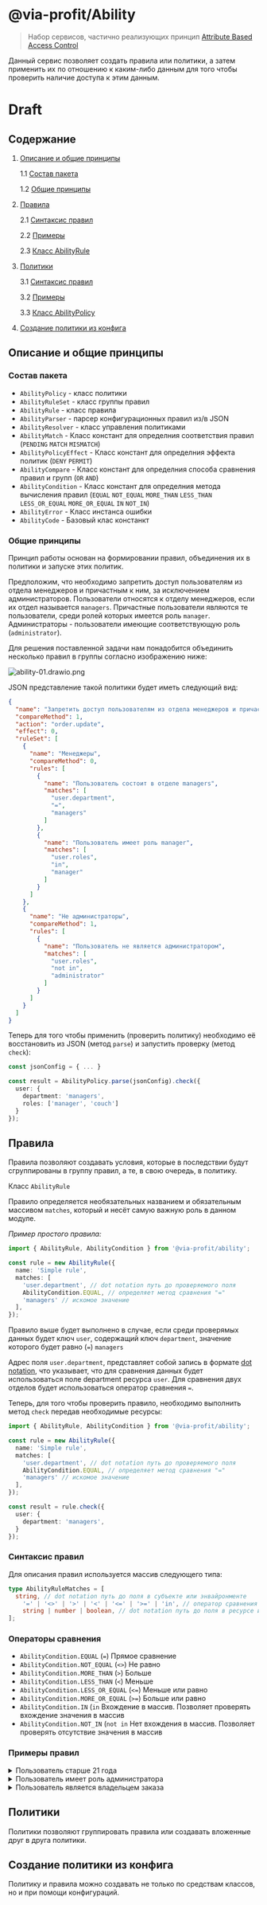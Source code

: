# @via-profit/Ability

> Набор сервисов, частично реализующих
> принцип [Attribute Based Access Control](https://en.wikipedia.org/wiki/Attribute-based_access_control)

Данный сервис позволяет создать правила или политики, а затем применить их по отношению к каким-либо данным для того
чтобы проверить наличие доступа к этим данным.

# Draft

## Содержание

1. [Описание и общие принципы](#overview)

   1.1 [Состав пакета](#structure)

   1.2 [Общие принципы](#principles)

2. [Правила](#rules)

   2.1 [Синтаксис правил](#rule-syntax)

   2.2 [Примеры](#rule-recipes)

   2.3 [Класс AbilityRule](#ability-rule-class)

3. [Политики](#policies)

   3.1 [Синтаксис правил](#policy-syntax)

   3.2 [Примеры](#policy-recipes)

   3.3 [Класс AbilityPolicy](#ability-policy-class)

4. [Создание политики из конфига](#policy-config)

## Описание и общие принципы <a name="overview"></a>

### Состав пакета <a name="structure"></a>

- `AbilityPolicy` - класс политики
- `AbilityRuleSet` - класс группы правил
- `AbilityRule` - класс правила
- `AbilityParser` - парсер конфигурационных правил из/в JSON
- `AbilityResolver` - класс управления политиками
- `AbilityMatch` - Класс констант для определния соответствия правил (`PENDING` `MATCH` `MISMATCH`)
- `AbilityPolicyEffect` - Класс констант для определния эффекта политик (`DENY` `PERMIT`)
- `AbilityCompare` - Класс констант для определния способа сравнения правил и групп (`OR` `AND`)
- `AbilityCondition` - Класс констант для определния метода вычисления правил (`EQUAL` `NOT_EQUAL` `MORE_THAN`
  `LESS_THAN` `LESS_OR_EQUAL` `MORE_OR_EQUAL` `IN` `NOT_IN`)
- `AbilityError` - Класс инстанса ошибки
- `AbilityCode` - Базовый клас констанкт

### Общие принципы <a name="principles"></a>

Принцип работы основан на формировании правил, объединения их в политики и запуске этих политик.

Предположим, что необходимо запретить доступ пользователям из отдела менеджеров и причастным к ним, за исключением
администраторов. Пользователи относятся к отделу менеджеров, если их отдел называется `managers`. Причастные
пользователи являются те пользователи, среди ролей которых имеется роль `manager`. Администраторы - пользователи имеющие
соответствующую роль (`administrator`).

Для решения поставленной задачи нам понадобится объединить несколько правил в группы согласно изображению ниже:

![ability-01.drawio.png](assets/ability-01.drawio.png)

JSON представление такой политики будет иметь следующий вид:

```json
{
  "name": "Запретить доступ пользователям из отдела менеджеров и причастным к ним за исключением администраторов",
  "compareMethod": 1,
  "action": "order.update",
  "effect": 0,
  "ruleSet": [
    {
      "name": "Менеджеры",
      "compareMethod": 0,
      "rules": [
        {
          "name": "Пользователь состоит в отделе managers",
          "matches": [
            "user.department",
            "=",
            "managers"
          ]
        },
        {
          "name": "Пользователь имеет роль manager",
          "matches": [
            "user.roles",
            "in",
            "manager"
          ]
        }
      ]
    },
    {
      "name": "Не администраторы",
      "compareMethod": 1,
      "rules": [
        {
          "name": "Пользователь не является администратором",
          "matches": [
            "user.roles",
            "not in",
            "administrator"
          ]
        }
      ]
    }
  ]
}
```

Теперь для того чтобы применить (проверить политику) необходимо её восстановить из JSON (метод `parse`) и запустить
проверку (метод `check`):

```ts
const jsonConfig = { ... }

const result = AbilityPolicy.parse(jsonConfig).check({
  user: {
    department: 'managers',
    roles: ['manager', 'couch']
  }
});
````

## Правила <a name="rules"></a>

Правила позволяют создавать условия, которые в последствии будут сгруппированы в группу правил, а те, в свою очередь, в
политику.

Класс `AbilityRule`

Правило определяется необязательных названием и обязательным массивом `matches`, который и несёт самую важную роль в
данном модуле.

_Пример простого правила:_

```ts
import { AbilityRule, AbilityCondition } from '@via-profit/ability';

const rule = new AbilityRule({
  name: 'Simple rule',
  matches: [
    'user.department', // dot notation путь до проверяемого поля
    AbilityCondition.EQUAL, // определяет метод сравнения "="
    'managers' // искомое значение
  ],
});

```

Правило выше будет выполнено в случае, если среди проверямых данных будет ключ `user`, содержащий ключ `department`,
значение которого будет равно (`=`) `managers`

Адрес поля `user.department`, представляет собой запись в
формате [dot notation](https://developer.mozilla.org/en-US/docs/Learn/JavaScript/Objects/Basics#dot_notation), что
указывает, что для сравнения данных будет использоваться поле department ресурса `user`.
Для сравнения двух отделов будет использоваться оператор сравнения `=`.

Теперь, для того чтобы проверить правило, необходимо выполнить метод `check` передав необходимые ресурсы:

```ts
import { AbilityRule, AbilityCondition } from '@via-profit/ability';

const rule = new AbilityRule({
  name: 'Simple rule',
  matches: [
    'user.department', // dot notation путь до проверяемого поля
    AbilityCondition.EQUAL, // определяет метод сравнения "="
    'managers' // искомое значение
  ],
});

const result = rule.check({
  user: {
    department: 'managers',
  }
});

```

### Синтаксис правил <a name="rule-syntax"></a>

Для описания правил используется массив следующего типа:

```ts
type AbilityRuleMatches = [
  string, // dot notation путь до поля в субъекте или энвайронменте
    '=' | '<>' | '>' | '<' | '<=' | '>=' | 'in', // оператор сравнения
    string | number | boolean, // dot notation путь до поля в ресурсе или энвайронменте или просто значение
];
```

### Операторы сравнения <a name="rule-operators"></a>

- `AbilityCondition.EQUAL` (`=`) Прямое сравнение
- `AbilityCondition.NOT_EQUAL` (`<>`) Не равно
- `AbilityCondition.MORE_THAN` (`>`) Больше
- `AbilityCondition.LESS_THAN` (`<`) Меньше
- `AbilityCondition.LESS_OR_EQUAL` (`<=`) Меньше или равно
- `AbilityCondition.MORE_OR_EQUAL` (`>=`) Больше или равно
- `AbilityCondition.IN` (`in` Вхождение в массив. Позволяет проверять вхождение значения в массив
- `AbilityCondition.NOT_IN` (`not in` Нет вхождения в массив. Позволяет проверять отсутствие значения в массив

### Примеры правил <a name="rule-recipes"></a>

<details>
<summary>Пользователь старше 21 года</summary>

```ts
const user = {
  age: 18,
};

const isPermit = new AbilityRule('User age', ['subject.age', '>=', 21]).isPermit(user); // true
```

</details>

<details>
<summary>Пользователь имеет роль администратора</summary>

```ts
const user = {
  roles: ['administrator', 'manager'],
};

const isPermit = new AbilityRule('has role', ['subject.roles', 'in', 'administrator']).isPermit(
  user,
); // true
```

</details>

<details>
  <summary>Пользователь является владельцем заказа</summary>

```ts
const user = {
  id: '1',
};

const order = {
  owner: '1',
};

const isPermit = new AbilityRule('owner', ['subject.id', '=', 'resource.owner']).isPermit(
  user,
  order,
); // true
```

</details>

## Политики <a name="policies"></a>

Политики позволяют группировать правила или создавать вложенные друг в друга политики.


## Создание политики из конфига <a name="policy-config"></a>

Политику и правила можно создавать не только по средствам классов, но и при помощи конфигураций.
